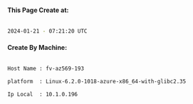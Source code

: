 
   
#### This Page Create at:

```bash

2024-01-21 - 07:21:20 UTC

```

#### Create By Machine:

```bash

Host Name : fv-az569-193

platform  : Linux-6.2.0-1018-azure-x86_64-with-glibc2.35

Ip Local  : 10.1.0.196

```

